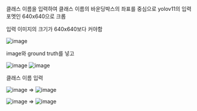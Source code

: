 클래스 이름을 입력하여 클래스 이름의 바운딩박스의 좌표를 중심으로 yolov11의 입력 포멧인 640x640으로 크롭

입력 이미지의 크기가 640x640보다 커야함

![image](https://github.com/user-attachments/assets/07d1893b-5d0b-4640-871d-0515246cf97c)

image와 ground truth를 넣고

![image](https://github.com/user-attachments/assets/add441f8-df1a-407a-b24d-2b37dd4b329b)
![image](https://github.com/user-attachments/assets/0c539e39-33b4-4b17-adb2-112ce38c1406)

클래스 이름 입력

![image](https://github.com/user-attachments/assets/40d8947b-7a9b-443f-b51e-3f7b58d90fe1) => ![image](https://github.com/user-attachments/assets/250b08ec-6463-4f36-9c06-55a21fdf9c87)

![image](https://github.com/user-attachments/assets/25d6bea1-a70e-419e-af62-a85204516c17) => ![image](https://github.com/user-attachments/assets/045c4b67-5bb9-4924-96a7-d21b6a58a661)

